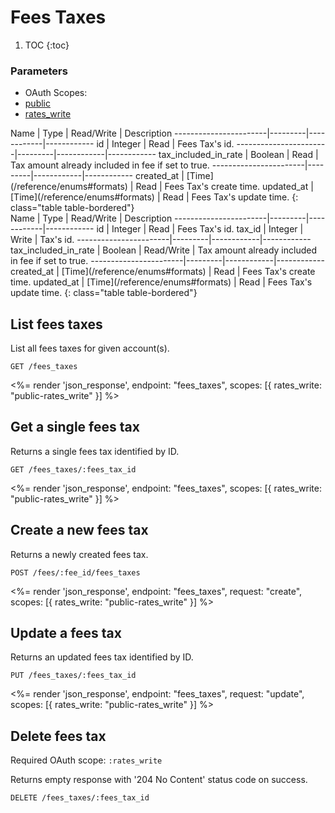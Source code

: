 # Fees Taxes

1. TOC
{:toc}

### Parameters
<ul class="nav nav-pills" role="tablist">
  <li class="disabled"><a>OAuth Scopes:</a></li>
  <li class="active"><a href="#public" role="tab" data-toggle="pill">public</a></li>
  <li><a href="#rates_write" role="tab" data-toggle="pill">rates_write</a></li>
</ul>
<div class="tab-content" markdown="1">
  <div class="tab-pane active" id="public" markdown="1">
Name                   | Type    | Read/Write | Description
-----------------------|---------|------------|------------
id                     | Integer | Read       | Fees Tax's id.
-----------------------|---------|------------|------------
tax_included_in_rate   | Boolean | Read       | Tax amount already included in fee if set to true.
-----------------------|---------|------------|------------
created_at             | [Time](/reference/enums#formats) | Read       | Fees Tax's create time.
updated_at             | [Time](/reference/enums#formats) | Read       | Fees Tax's update time.
{: class="table table-bordered"}
  </div>
  <div class="tab-pane" id="rates_write" markdown="1">
Name                   | Type    | Read/Write | Description
-----------------------|---------|------------|------------
id                     | Integer | Read       | Fees Tax's id.
tax_id                 | Integer | Write      | Tax's id.
-----------------------|---------|------------|------------
tax_included_in_rate   | Boolean | Read/Write | Tax amount already included in fee if set to true.
-----------------------|---------|------------|------------
created_at             | [Time](/reference/enums#formats) | Read       | Fees Tax's create time.
updated_at             | [Time](/reference/enums#formats) | Read       | Fees Tax's update time.
{: class="table table-bordered"}
  </div>
</div>

## List fees taxes

List all fees taxes for given account(s).

~~~
GET /fees_taxes
~~~

<%= render 'json_response', endpoint: "fees_taxes",
  scopes: [{ rates_write: "public-rates_write" }] %>

## Get a single fees tax

Returns a single fees tax identified by ID.

~~~
GET /fees_taxes/:fees_tax_id
~~~

<%= render 'json_response', endpoint: "fees_taxes",
  scopes: [{ rates_write: "public-rates_write" }] %>

## Create a new fees tax

Returns a newly created fees tax.

~~~
POST /fees/:fee_id/fees_taxes
~~~

<%= render 'json_response', endpoint: "fees_taxes", request: "create",
  scopes: [{ rates_write: "public-rates_write" }] %>

## Update a fees tax

Returns an updated fees tax identified by ID.

~~~
PUT /fees_taxes/:fees_tax_id
~~~

<%= render 'json_response', endpoint: "fees_taxes", request: "update",
  scopes: [{ rates_write: "public-rates_write" }] %>

## Delete fees tax

Required OAuth scope: `:rates_write`

Returns empty response with '204 No Content' status code on success.

~~~~~~
DELETE /fees_taxes/:fees_tax_id
~~~~~~
